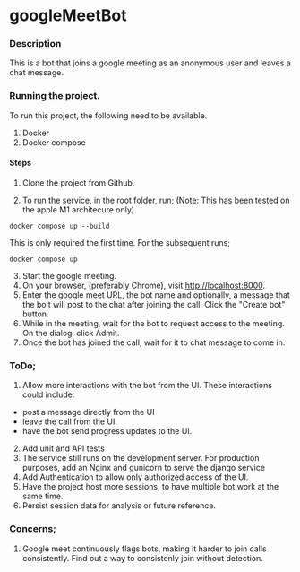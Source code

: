 # googleMeetBot

### Description
This is a bot that joins a google meeting as an anonymous user and leaves a chat message.

### Running the project.
To run this project, the following need to be available.
1. Docker
2. Docker compose

#### Steps
1. Clone the project from Github.

2. To run the service, in the root folder, run;
(Note: This has been tested on the apple M1 architecure only).
```
docker compose up --build
```
This is only required the first time. For the subsequent runs;
```
docker compose up
```
3. Start the google meeting.
4. On your browser, (preferably Chrome), visit [http://localhost:8000](http://localhost:8000).
5. Enter the google meet URL, the bot name and optionally, a message that the bolt will post to the chat after joining the call. Click the "Create bot" button.
6. While in the meeting, wait for the bot to request access to the meeting. On the dialog, click Admit.
7. Once the bot has joined the call, wait for it to chat message to come in.

### ToDo;
1. Allow more interactions with the bot from the UI. These interactions could include:
- post a message directly from the UI
- leave the call from the UI.
- have the bot send progress updates to the UI.

2. Add unit and API tests
3. The service still runs on the development server. For production purposes, add an Nginx and gunicorn to serve the django service
4. Add Authentication to allow only authorized access of the UI.
5. Have the project host more sessions, to have multiple bot work at the same time.
6. Persist session data for analysis or future reference.

### Concerns;
1. Google meet continuously flags bots, making it harder to join calls consistently. Find out a way to consistenly join without detection.
